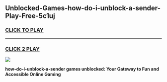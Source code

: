 
## Unblocked-Games-how-do-i-unblock-a-sender-Play-Free-5c1uj
<h3>
<a href="https://premium76.site?title=how-do-i-unblock-a-sender&ref=21A">CLICK TO PLAY</a></h3>
<hr>

<h3>
<a href="https://premium76.site?title=how-do-i-unblock-a-sender&ref=21A">CLICK 2 PLAY</a>
  
</h3>

<a href="https://premium76.site?title=how-do-i-unblock-a-sender&ref=21A"><img src="https://clearcache.store/games.png"></a>


**how-do-i-unblock-a-sender games unblocked: Your Gateway to Fun and Accessible Online Gaming**
